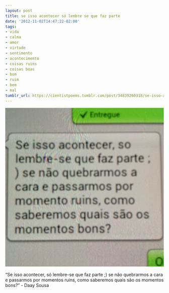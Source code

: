 ```yaml
---
layout: post
title: se isso acontecer só lembre se que faz parte
date: '2012-11-02T14:47:22-02:00'
tags:
- vida
- calma
- amor
- virtude
- sentimento
- acontecimento
- coisas ruins
- coisas boas
- bom
- ruim
- bem
- mal
tumblr_url: https://cientistpoems.tumblr.com/post/34839260318/se-isso-acontecer-s%C3%B3-lembre-se-que-faz-parte
---
```

 ![](/tumblr_files/tumblr_mcvg2y8Tyz1rdfjedo1_640.jpg)  

“Se isso acontecer, só lembre-se que faz parte ;) se não quebrarmos a cara e passarmos por momentos ruins, como saberemos quais são os momentos bons?” - Daay Sousa
